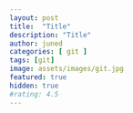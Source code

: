 ```yaml
---
layout: post
title:  "Title"
description: "Title"
author: juned
categories: [ git ]
tags: [git]
image: assets/images/git.jpg
featured: true
hidden: true
#rating: 4.5
---
```

